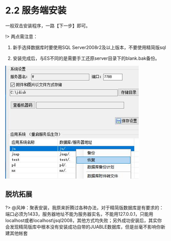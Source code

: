 # 2.2 服务端安装
一般双击安装程序，一路【下一步】即可。
 
!> 两点需注意：

1. 新手选择数据库时要使用SQL Server2008r2及以上版本，不要使用精简版sql

2. 安装完成后，与ES不同的是需要手工还原server目录下的blank.bak备份。

![](../img/2.1-1.jpg)

## 脱坑拓展
?> @风神：聚表安装，我原来折腾过各种办法，对于精简版数据库是有要求的：端口必须为1433，服务器地址不能为服务器实名，不能用127.0.0.1，只能用localhost或者localhost\jsql2008，其他方式均失败；另外成功安装后，其实你会发现精简版库中根本没有安装成功自带的JUABLE数据库，但是丝毫不影响你新建其他帐套 